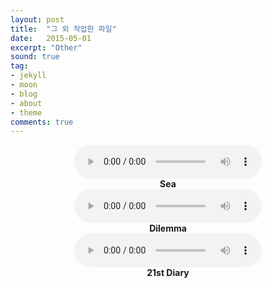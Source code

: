 ```yaml
---
layout: post
title:  "그 외 작업한 파일"
date:   2015-05-01
excerpt: "Other"
sound: true
tag:
- jekyll
- moon
- blog
- about
- theme
comments: true
---
```


<center>
<audio controls="controls">
  <source type="audio/wav" src="../sound/sea.wav"></source>
  <p>Your browser does not support the audio element.</p>
</audio>
</center>
<center><b>Sea</b></center>
<center>
<audio controls="controls">
  <source type="audio/wav" src="../sound/Dilemma.wav"></source>
  <p>Your browser does not support the audio element.</p>
</audio>
</center>
<center><b>Dilemma</b></center>
<center>
<audio controls="controls">
  <source type="audio/wav" src="../sound/21st Diary.wav"></source>
  <p>Your browser does not support the audio element.</p>
</audio>
</center>
<center><b>21st Diary</b></center>

